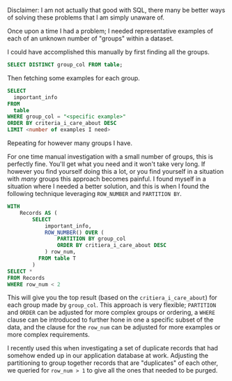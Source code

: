 Disclaimer: I am not actually that good with SQL, there many be better ways of solving these problems that I am simply unaware of.

Once upon a time I had a problem; I needed representative examples of each of an unknown number of "groups" within a dataset.

I could have accomplished this manually by first finding all the groups.

```sql
SELECT DISTINCT group_col FROM table;
```

Then fetching some examples for each group.

```sql
SELECT
  important_info
FROM
  table
WHERE group_col = "<specific example>"
ORDER BY criteria_i_care_about DESC
LIMIT <number of examples I need>
```

Repeating for however many groups I have.

For one time manual investigation with a small number of groups, this is perfectly fine. You'll get what you need and it won't take very long. If however you find yourself doing this a lot, or you find yourself in a situation with _many_ groups this approach becomes painful. I found myself in a situation where I needed a better solution, and this is when I found the following technique leveraging `ROW_NUMBER` and `PARTITION BY`.

```sql
WITH
    Records AS (
        SELECT
            important_info,
            ROW_NUMBER() OVER (
                PARTITION BY group_col
                ORDER BY critiera_i_care_about DESC
            ) row_num,
          FROM table T
        )
SELECT *
FROM Records
WHERE row_num < 2
```

This will give you the top result (based on the `critiera_i_care_about`) for each group made by `group_col`. This approach is very flexible; `PARTITION` and `ORDER` can be adjusted for more complex groups or ordering, a `WHERE` clause can be introduced to further hone in one a specific subset of the data, and the clause for the `row_num` can be adjusted for more examples or more complex requirements.

I recently used this when investigating a set of duplicate records that had somehow ended up in our application database at work. Adjusting the partitioning to group together records that are "duplicates" of each other, we queried for `row_num > 1` to give all the ones that needed to be purged.
